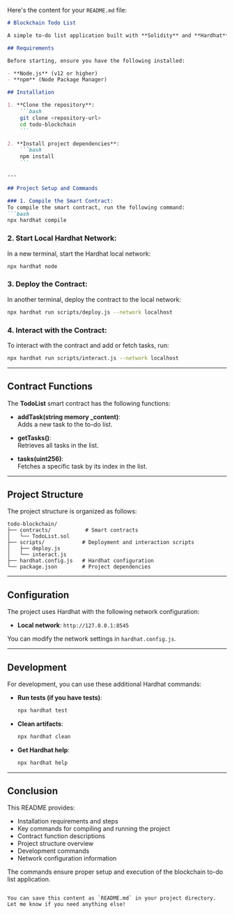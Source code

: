 Here's the content for your `README.md` file:

```markdown
# Blockchain Todo List

A simple to-do list application built with **Solidity** and **Hardhat**. This app allows you to interact with a blockchain-based to-do list, where you can add tasks and retrieve them.

## Requirements

Before starting, ensure you have the following installed:

- **Node.js** (v12 or higher)
- **npm** (Node Package Manager)

## Installation

1. **Clone the repository**:
    ```bash
    git clone <repository-url>
    cd todo-blockchain
    ```

2. **Install project dependencies**:
    ```bash
    npm install
    ```

---

## Project Setup and Commands

### 1. Compile the Smart Contract:
To compile the smart contract, run the following command:
```bash
npx hardhat compile
```

### 2. Start Local Hardhat Network:
In a new terminal, start the Hardhat local network:
```bash
npx hardhat node
```

### 3. Deploy the Contract:
In another terminal, deploy the contract to the local network:
```bash
npx hardhat run scripts/deploy.js --network localhost
```

### 4. Interact with the Contract:
To interact with the contract and add or fetch tasks, run:
```bash
npx hardhat run scripts/interact.js --network localhost
```

---

## Contract Functions

The **TodoList** smart contract has the following functions:

- **addTask(string memory _content)**:  
  Adds a new task to the to-do list.

- **getTasks()**:  
  Retrieves all tasks in the list.

- **tasks(uint256)**:  
  Fetches a specific task by its index in the list.

---

## Project Structure

The project structure is organized as follows:

```
todo-blockchain/
├── contracts/           # Smart contracts
│   └── TodoList.sol
├── scripts/            # Deployment and interaction scripts
│   ├── deploy.js
│   └── interact.js
├── hardhat.config.js   # Hardhat configuration
└── package.json        # Project dependencies
```

---

## Configuration

The project uses Hardhat with the following network configuration:

- **Local network**: `http://127.0.0.1:8545`

You can modify the network settings in `hardhat.config.js`.

---

## Development

For development, you can use these additional Hardhat commands:

- **Run tests (if you have tests)**:
    ```bash
    npx hardhat test
    ```

- **Clean artifacts**:
    ```bash
    npx hardhat clean
    ```

- **Get Hardhat help**:
    ```bash
    npx hardhat help
    ```

---

## Conclusion

This README provides:

- Installation requirements and steps
- Key commands for compiling and running the project
- Contract function descriptions
- Project structure overview
- Development commands
- Network configuration information

The commands ensure proper setup and execution of the blockchain to-do list application.
```

You can save this content as `README.md` in your project directory. Let me know if you need anything else!